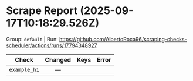 # Scrape Report (2025-09-17T10:18:29.526Z)

Group: `default`  |  Run: https://github.com/AlbertoRoca96/scraping-checks-scheduler/actions/runs/17794348927

| Check | Changed | Keys | Error |
|---|:---:|:--|:--|
| `example_h1` | — |  |  |
